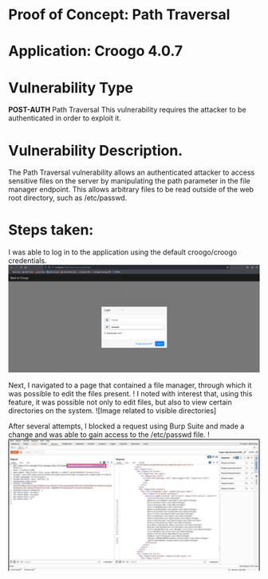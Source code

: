 # Proof of Concept: Path Traversal

# Application: Croogo 4.0.7

# Vulnerability Type
**POST-AUTH** Path Traversal This vulnerability requires the attacker to be authenticated in order to exploit it.

# Vulnerability Description. 
The Path Traversal vulnerability allows an authenticated attacker to access sensitive files on the server by manipulating the path parameter in the file manager endpoint. This allows arbitrary files to be read outside of the web root directory, such as /etc/passwd. 

# Steps taken:

I was able to log in to the application using the default croogo/croogo credentials. ![Login Screenshot](https://github.com/jacopo1223/jacopo.github/blob/main/CVE-2024-42718/login.png?raw=true)

Next, I navigated to a page that contained a file manager, through which it was possible to edit the files present. !
I noted with interest that, using this feature, it was possible not only to edit files, but also to view certain directories on the system. ![Image related to visible directories]

After several attempts, I blocked a request using Burp Suite and made a change and was able to gain access to the /etc/passwd file. !![Descrizione dell'immagine](https://github.com/jacopo1223/jacopo.github/blob/main/CVE-2024-42718/photo_5836678526416307049_y.jpg?raw=true)


